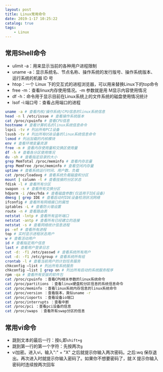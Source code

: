 ```yaml
---
layout: post
title: Linux常用命令
date: 2019-1-17 10:25:22
catalog: true
tags:
    - Linux
---
```


## 常用Shell命令

- ulimit -a：用来显示当前的各种用户进程限制
- uname -a：显示系统名、节点名称、操作系统的发行版号、操作系统版本、运行系统的机器 ID 号
- htop：一个 Linux 下的交互式的进程浏览器，可以用来替换Linux下的top命令
- free -m：查看linux内存使用情况。-m 参数就是用 M显示内容使用情况
- df -h：命令用于显示目前在Linux系统上的文件系统的磁盘使用情况统计
- lsof -i:端口号：查看占用端口的进程

```sh
uname -a # 查看内核/操作系统/CPU信息的linux系统信息  
head -n l /etc/issue # 查看操作系统版本  
cat /proc/cpuinfo # 查看CPU信息  
hostname # 查看计算机名的linux系统信息命令  
lspci -tv # 列出所有PCI设备   
lsusb -tv # 列出所有USB设备的linux系统信息命令  
lsmod # 列出加载的内核模块   
env # 查看环境变量资源  
free -m # 查看内存使用量和交换区使用量   
df -h # 查看各分区使用情况  
du -sh # 查看指定目录的大小   
grep MemTotal /proc/meminfo # 查看内存总量  
grep MemFree /proc/meminfo # 查看空闲内存量   
uptime # 查看系统运行时间、用户数、负载  
cat /proc/loadavg # 查看系统负载磁盘和分区   
mount | column -t # 查看挂接的分区状态  
fdisk -l # 查看所有分区   
swapon -s # 查看所有交换分区  
hdparm -i /dev/hda # 查看磁盘参数(仅适用于IDE设备)   
dmesg | grep IDE # 查看启动时IDE设备检测状况网络  
ifconfig # 查看所有网络接口的属性   
iptables -L # 查看防火墙设置  
route -n # 查看路由表   
netstat -lntp # 查看所有监听端口  
netstat -antp # 查看所有已经建立的连接   
netstat -s # 查看网络统计信息进程  
ps -ef # 查看所有进程   
top # 实时显示进程状态用户  
w # 查看活动用户   
id # 查看指定用户信息  
last # 查看用户登录日志   
cut -d: -f1 /etc/passwd # 查看系统所有用户  
cut -d: -f1 /etc/group # 查看系统所有组   
crontab -l # 查看当前用户的计划任务服务  
chkconfig –list # 列出所有系统服务   
chkconfig –list | grep on # 列出所有启动的系统服务程序  
rpm -qa # 查看所有安装的软件包   
cat /proc/cpuinfo ：查看CPU相关参数的linux系统命令  
cat /proc/partitions ：查看linux硬盘和分区信息的系统信息命令   
cat /proc/meminfo ：查看linux系统内存信息的linux系统命令  
cat /proc/version ：查看版本，类似uname -r   
cat /proc/ioports ：查看设备io端口  
cat /proc/interrupts ：查看中断   
cat /proc/pci ：查看pci设备的信息  
cat /proc/swaps ：查看所有swap分区的信息  
```

## 常用vi命令

- 跳到文本的最后一行：按`G`,即`shift+g`
- 跳到第一行的第一个字符：先按两次`g`
- vi加密。进入vi，输入":"  + "X" 之后就提示你输入两次密码。之后:wq 保存退出。再次进入时就提示你输入密码了。如果你不想要密码了，就:X 提示你输入密码时连续按两次回车